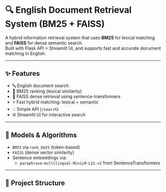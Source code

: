 # 🔍 English Document Retrieval System (BM25 + FAISS)

A hybrid information retrieval system that uses **BM25** for lexical matching and **FAISS** for dense semantic search.  
Built with Flask API + Streamlit UI, and supports fast and accurate document matching in English.

---

## ✨ Features

- 🔤 English document search
- 🔎 BM25 ranking (lexical similarity)
- 🧠 FAISS dense retrieval using sentence-transformers
- ⚡ Fast hybrid matching: lexical + semantic
- 💡 Simple API (`/search`)
- 🌐 Streamlit UI for interactive search

---

## 🧠 Models & Algorithms

- `BM25` via `rank_bm25` (token-based)
- `FAISS` (dense vector similarity)
- Sentence embeddings via:
  - `paraphrase-multilingual-MiniLM-L12-v2` from SentenceTransformers

---

## 📁 Project Structure

